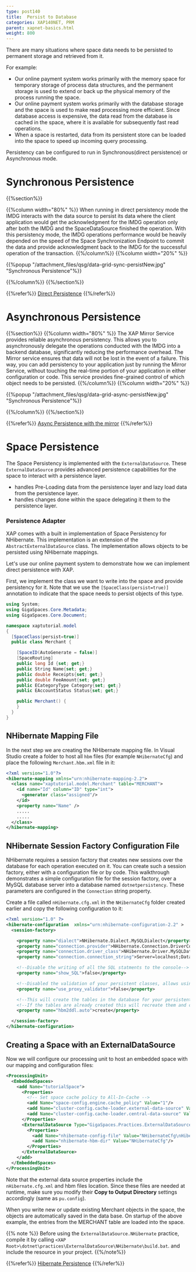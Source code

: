 ```yaml
---
type: post140
title:  Persist to Database
categories: XAP140NET, PRM
parent: xapnet-basics.html
weight: 800
---
```

 


There are many situations where space data needs to be persisted to permanent storage and retrieved from it.

For example:

* Our online payment system works primarily with the memory space for temporary storage of process data structures, and the permanent storage is used to extend or back up the physical memory of the process running the space.<br>
* Our online payment system works primarily with the database storage and the space is used to make read processing more efficient. Since database access is expensive, the data read from the database is cached in the space, where it is available for subsequently fast read operations.<br>
* When a space is restarted, data from its persistent store can be loaded into the space to speed up incoming query processing.



Persistency can be configured to run in Synchronous(direct persistence) or Asynchronous mode.

# Synchronous Persistence
{{%section%}}

{{%column width="80%" %}}
When running in direct persistency mode the IMDG interacts with the data source to persist its data where the client application would get the acknowledgment for the IMDG operation only after both the IMDG and the SpaceDataSource finished the operation. With this persistency mode, the IMDG operations performance would be heavily depended on the speed of the Space Synchronization Endpoint to commit the data and provide acknowledgment back to the IMDG for the successful operation of the transaction.
{{%/column%}}
{{%column width="20%" %}}

{{%popup   "/attachment_files/qsg/data-grid-sync-persistNew.jpg" "Synchronous Persistence"%}}


{{%/column%}}
{{%/section%}}


{{%refer%}}
[Direct Persistence](../dev-dotnet/direct-persistency.html)
{{%/refer%}}




# Asynchronous Persistence
{{%section%}}
{{%column width="80%" %}}
The XAP Mirror Service provides reliable asynchronous persistency. This allows you to asynchronously delegate the operations conducted with the IMDG into a backend database, significantly reducing the performance overhead. The Mirror service ensures that data will not be lost in the event of a failure. This way, you can add persistency to your application just by running the Mirror Service, without touching the real-time portion of your application in either configuration or code. This service provides fine-grained control of which object needs to be persisted.
{{%/column%}}
{{%column width="20%" %}}

{{%popup   "/attachment_files/qsg/data-grid-async-persistNew.jpg" "Synchronous Persistence"%}}


{{%/column%}}
{{%/section%}}


{{%refer%}}
[Async Persistence with the mirror](../dev-dotnet/asynchronous-persistency-with-the-mirror.html)
{{%/refer%}}



 


# Space Persistence
The Space Persistency is implemented with the `ExternalDataSource`. These `ExternalDataSource` provides advanced persistence capabilities for the space to interact with a persistence layer.

- handles Pre-Loading data from the persistence layer and lazy load data from the persistence layer.
- handles changes done within the space delegating it them to the persistence layer.


### Persistence Adapter
XAP comes with a built in implementation of Space Persistency for NHibernate. This implementation is an extension of the `AbstractExternalDataSource` class. The implementation allows objects to be persisted using NHibernate mappings.






Let's use our online payment system to demonstrate how we can implement direct persistence with XAP. 

First, we implement the class we want to write into the space and provide persistency for it.
Note that we use the `[SpaceClass(persist=true)]` annotation to indicate that the space needs to persist objects of this type.


```csharp
using System;
using GigaSpaces.Core.Metadata;
using GigaSpaces.Core.Document;

namespace xaptutorial.model
{
  [SpaceClass(persist=true)]
  public class Merchant {

	[SpaceID(AutoGenerate = false)]
	[SpaceRouting]
	public long Id {set; get;}
	public String Name{set; get;}
	public double Receipts{set; get;}
	public double FeeAmount{set; get;}
	public ECategoryType Category{set; get;}
	public EAccountStatus Status{set; get;}

	public Merchant() {
	}
  }
}
```

## NHibernate Mapping File

In the next step we are creating the NHibernate mapping file. In Visual Studio create a folder to host all `hbm` files (for example `NHibernateCfg`) and place the following `Merchant.hbm.xml` file in it:


```xml
<?xml version="1.0"?>
<hibernate-mapping xmlns="urn:nhibernate-mapping-2.2">
  <class name="xaptutorial.model.Merchant" table="MERCHANT">
    <id name="Id" column="ID" type="int">
      <generator class="assigned"/>
    </id>
    <property name="Name" />
    .....
    .....
  </class>
</hibernate-mapping>
```

## NHibernate Session Factory Configuration File

NHibernate requires a session factory that creates new sessions over the database for each operation executed on it. You can create such a session factory, either with a configuration file or by code. This walkthrough demonstrates a simple configuration file for the session factory, over a MySQL database server into a database named `dotnetpersistency`. These parameters are configured in the `Connection` string property.

Create a file called `nHibernate.cfg.xml` in the `NHibernateCfg` folder created earlier and copy the following configuration to it:


```xml
<?xml version="1.0" ?>
<hibernate-configuration  xmlns="urn:nhibernate-configuration-2.2" >
  <session-factory>

    <property name="dialect">NHibernate.Dialect.MySQLDialect</property>
    <property name="connection.provider">NHibernate.Connection.DriverConnectionProvider</property>
    <property name="connection.driver_class">NHibernate.Driver.MySQLDataDriver</property>
    <property name="connection.connection_string">Server=localhost;Database=dotnetpersistency;User ID=root;CharSet=utf8</property>

    <!--Disable the writing of all the SQL statments to the console-->
    <property name="show_SQL">false</property>

    <!--Disabled the validation of your persistent classes, allows using .NET properties and not getters and setters on your fields-->
    <property name="use_proxy_validator">false</property>

    <!--This will create the tables in the database for your persistent classes according to the mapping file.-->
    <!--If the tables are already created this will recreate them and clear the data-->
    <property name="hbm2ddl.auto">create</property>

  </session-factory>
</hibernate-configuration>
```

## Creating a Space with an ExternalDataSource

Now we will configure our processing unit to host an embedded space with our mapping and configuration files:


```xml
<ProcessingUnit>
  <EmbeddedSpaces>
    <add Name="tutorialSpace">
      <Properties>
        <!-- Set space cache policy to All-In-Cache -->
        <add Name="space-config.engine.cache_policy" Value="1"/>
        <add Name="cluster-config.cache-loader.external-data-source" Value="true"/>
        <add Name="cluster-config.cache-loader.central-data-source" Value="true"/>
      </Properties>
      <ExternalDataSource Type="GigaSpaces.Practices.ExternalDataSource.NHibernate.NHibernateExternalDataSource">
        <Properties>
          <add Name="nhibernate-config-file" Value="NHibernateCfg\nHibernate.cfg.xml"/>
          <add Name="nhibernate-hbm-dir" Value="NHibernateCfg"/>
        </Properties>
      </ExternalDataSource>
    </add>
  </EmbeddedSpaces>
</ProcessingUnit>
```

Note that the external data source properties include the `nHibernate.cfg.xml` and hbm files location. Since these files are needed at runtime, make sure you modify their **Copy to Output Directory** settings accordingly (same as `pu.config`).

When you write new or update existing Merchant objects in the space, the objects are automatically saved in the data base. On startup of the above example, the entries from the MERCHANT table are loaded into the space.

{{% note %}}
Before using the `ExternalDataSource.NHibernate` practice, compile it by calling `<XAP Root>\dotnet\practices\ExternalDataSource\NHibernate\build.bat`. and include the resource in your project.
{{%/note%}}



{{%refer%}}
[Hibernate Persistence](../dev-dotnet/hibernate-space-persistency.html)
{{%/refer%}}




